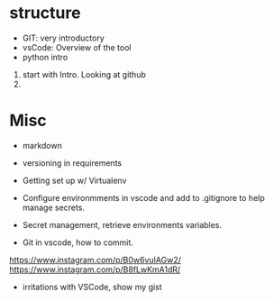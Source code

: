 
# structure

* GIT: very introductory
* vsCode: Overview of the tool
* python intro




1. start with Intro.  Looking at github
1. 


# Misc

* markdown
* versioning in requirements

* Getting set up w/ Virtualenv

* Configure environmments in vscode and add to .gitignore to help manage secrets.

* Secret management, retrieve environments variables.

* Git in vscode, how to commit.


https://www.instagram.com/p/B0w6vuIAGw2/
https://www.instagram.com/p/B8fLwKmA1dR/


* irritations with VSCode, show my gist